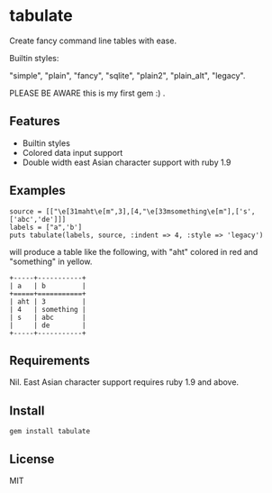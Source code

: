 tabulate
===========

Create fancy command line tables with ease.

Builtin styles: 

"simple", "plain", "fancy", "sqlite", "plain2", "plain\_alt", "legacy". 

PLEASE BE AWARE this is my first gem :) .

Features
--------

* Builtin styles
* Colored data input support
* Double width east Asian character support with ruby 1.9

Examples
--------

    source = [["\e[31maht\e[m",3],[4,"\e[33msomething\e[m"],['s',['abc','de']]]
    labels = ["a",'b']
    puts tabulate(labels, source, :indent => 4, :style => 'legacy')

will produce a table like the following, with "aht" colored in red and
"something" in yellow.

    +-----+-----------+
    | a   | b         |
    +=====+===========+
    | aht | 3         |
    | 4   | something |
    | s   | abc       |
    |     | de        |
    +-----+-----------+

Requirements
------------

Nil.
East Asian character support requires ruby 1.9 and above.

Install
-------

    gem install tabulate

License
-------

MIT

